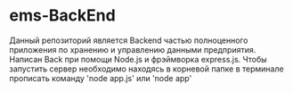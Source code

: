 # ems-BackEnd
Данный репозиторий является Backend частью полноценного приложения по хранению и управлению данными предприятия. Написан Back при помощи Node.js и фрэймворка express.js. Чтобы запустить сервер необходимо находясь в корневой папке в терминале прописать команду 'node app.js' или 'node app'
